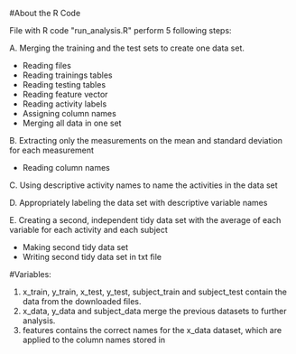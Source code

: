 #About the R Code

File with R code "run_analysis.R" perform 5 following steps:

A. Merging the training and the test sets to create one data set.
  - Reading files
  - Reading trainings tables
  - Reading testing tables
  - Reading feature vector
  - Reading activity labels
  - Assigning column names
  - Merging all data in one set
   
B. Extracting only the measurements on the mean and standard deviation for each measurement
  - Reading column names

C. Using descriptive activity names to name the activities in the data set

D. Appropriately labeling the data set with descriptive variable names

E. Creating a second, independent tidy data set with the average of each variable for each activity and each subject
  - Making second tidy data set
  - Writing second tidy data set in txt file

#Variables:

1. x_train, y_train, x_test, y_test, subject_train and subject_test contain the data from the downloaded files.
2. x_data, y_data and subject_data merge the previous datasets to further analysis.
3. features contains the correct names for the x_data dataset, which are applied to the column names stored in
